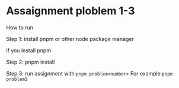 # Assaignment ploblem 1-3

How to run

Step 1: install pnpm or other node package manager

if you install pnpm

Step 2: pnpm install

Step 3: run assignment with `pnpm problem<number>` For example `pnpm problem1`

